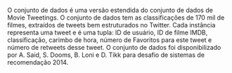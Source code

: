 O conjunto de dados é uma versão estendida do conjunto de dados de Movie Tweetings. O conjunto de dados tem as classificações de 170 mil de filmes, extraídos de tweets bem estruturados no Twitter. Cada instância representa uma tweet e é uma tupla: ID de usuário, ID de filme IMDB, classificação, carimbo de hora, número de Favoritos para este tweet e número de retweets desse tweet. O conjunto de dados foi disponibilizado por A. Said, S. Dooms, B. Loni e D. Tikk para desafio de sistemas de recomendação 2014.

<!---HONumber=58_postMigration-->